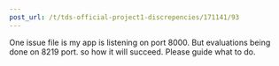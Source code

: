 ```yaml
---
post_url: /t/tds-official-project1-discrepencies/171141/93
---
```

One issue file is my app is listening on port 8000. But evaluations being done on 8219 port. so how it will succeed. Please guide what to do.